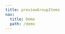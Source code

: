 ```yaml
---
title: previewGroupItems
nav:
  title: Demo
  path: /demo
---
```


<code src="../examples/previewgroup-items.tsx"></code>
